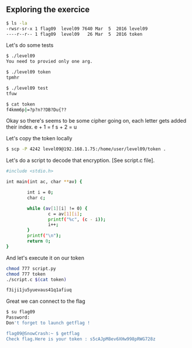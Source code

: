 ## Exploring the exercice

```bash 
$ ls -la
-rwsr-sr-x 1 flag09  level09 7640 Mar  5  2016 level09
----r--r-- 1 flag09  level09   26 Mar  5  2016 token
```


Let's do some tests

```bash 
$ ./level09 
You need to provied only one arg.

$ ./level09 token
tpmhr

$ ./level09 test
tfuw

$ cat token
f4kmm6p|=?p?n??DB?Du{??
```

Okay so there's seems to be some cipher going on, each letter gets added their index. 
e + 1 = f
s + 2 = u 

Let's copy the token locally 

```bash 
$ scp -P 4242 level09@192.168.1.75:/home/user/level09/token .
```

Let's do a script to decode that encryption. [See script.c file]. 

```bash 
#include <stdio.h>

int main(int ac, char **av) {

        int i = 0;
        char c;

        while (av[1][i] != 0) {
                c = av[1][i];
                printf("%c", (c - i));
                i++;
        }
        printf("\n");
        return 0;
}
```

And let's execute it on our token

```bash 
chmod 777 script.py 
chmod 777 token
./script.c $(cat token)

f3iji1ju5yuevaus41q1afiuq
```

Great we can connect to the flag 
```bash 
$ su flag09
Password: 
Don't forget to launch getflag !

flag09@SnowCrash:~ $ getflag
Check flag.Here is your token : s5cAJpM8ev6XHw998pRWG728z
```









